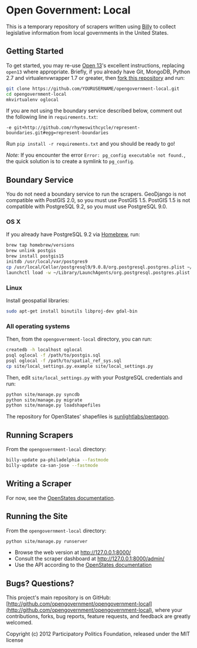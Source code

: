 # Open Government: Local

This is a temporary repository of scrapers written using [Billy](http://billy.readthedocs.org/) to collect legislative information from local governments in the United States.

## Getting Started

To get started, you may re-use [Open 13](https://github.com/opennorth/open13)'s excellent instructions, replacing `open13` where appropriate. Briefly, if you already have Git, MongoDB, Python 2.7 and virtualenvwrapper 1.7 or greater, then [fork this repository](https://github.com/opengovernment/opengovernment-local) and run:

```sh
git clone https://github.com/YOURUSERNAME/opengovernment-local.git
cd opengovernment-local
mkvirtualenv oglocal
```

If you are not using the boundary service described below, comment out the following line in `requirements.txt`:

```
-e git+http://github.com/rhymeswithcycle/represent-boundaries.git#egg=represent-boundaries
```

Run `pip install -r requirements.txt` and you should be ready to go!

*Note:* If you encounter the error `Error: pg_config executable not found.`, the quick solution is to create a symlink to `pg_config`.

## Boundary Service

You do not need a boundary service to run the scrapers. GeoDjango is not compatible with PostGIS 2.0, so you must use PostGIS 1.5. PostGIS 1.5 is not compatible with PostgreSQL 9.2, so you must use PostgreSQL 9.0.

### OS X

If you already have PostgreSQL 9.2 via [Homebrew](http://mxcl.github.com/homebrew/), run:

```sh
brew tap homebrew/versions
brew unlink postgis
brew install postgis15
initdb /usr/local/var/postgres9
cp /usr/local/Cellar/postgresql9/9.0.8/org.postgresql.postgres.plist ~/Library/LaunchAgents/
launchctl load -w ~/Library/LaunchAgents/org.postgresql.postgres.plist
```

### Linux

Install geospatial libraries:

```sh
sudo apt-get install binutils libproj-dev gdal-bin
```

### All operating systems

Then, from the `opengovernment-local` directory, you can run:

```sh
createdb -h localhost oglocal
psql oglocal -f /path/to/postgis.sql
psql oglocal -f /path/to/spatial_ref_sys.sql
cp site/local_settings.py.example site/local_settings.py
```

Then, edit `site/local_settings.py` with your PostgreSQL credentials and run:

```sh
python site/manage.py syncdb
python site/manage.py migrate
python site/manage.py loadshapefiles
```

The repository for OpenStates' shapefiles is [sunlightlabs/pentagon](https://github.com/sunlightlabs/pentagon).

## Running Scrapers

From the `opengovernment-local` directory:

```sh
billy-update pa-philadelphia --fastmode
billy-update ca-san-jose --fastmode
```

## Writing a Scraper

For now, see the [OpenStates documentation](http://openstates.org/contributing/).

## Running the Site

From the `opengovernment-local` directory:

```sh
python site/manage.py runserver
```

* Browse the web version at http://127.0.0.1:8000/
* Consult the scraper dashboard at http://127.0.0.1:8000/admin/
* Use the API according to the [OpenStates documentation](http://openstates.org/api/)

## Bugs? Questions?

This project's main repository is on GitHub: [http://github.com/opengovernment/opengovernment-local](http://github.com/opengovernment/opengovernment-local), where your contributions, forks, bug reports, feature requests, and feedback are greatly welcomed.

Copyright (c) 2012 Participatory Politics Foundation, released under the MIT license
